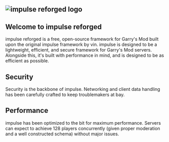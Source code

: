 ![impulse reforged logo](https://raw.githubusercontent.com/riggs9162/impulse-reforged/refs/heads/main/impulse-reforged-blue.png)
----
## Welcome to impulse reforged
impulse reforged is a free, open-source framework for Garry's Mod built upon the original impulse framework by vin. impulse is designed to be a lightweight, efficient, and secure framework for Garry's Mod servers. Alongside this, it's built with performance in mind, and is designed to be as efficient as possible.

## Security
Security is the backbone of impulse. Networking and client data handling has been carefully crafted to keep troublemakers at bay.

## Performance
impulse has been optimized to the bit for maximum performance. Servers can expect to achieve 128 players concurrently (given proper moderation and a well constructed schema) without major issues.
